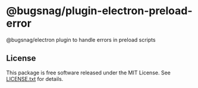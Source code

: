 # @bugsnag/plugin-electron-preload-error

@bugsnag/electron plugin to handle errors in preload scripts

## License

This package is free software released under the MIT License. See [LICENSE.txt](./LICENSE.txt) for details.
